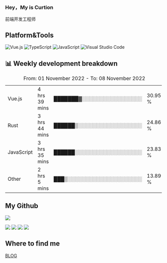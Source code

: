 ### Hey，My is Curtion
前端开发工程师
## Platform&Tools

![Vue.js](https://img.shields.io/badge/-Vue.js-4FC08D?style=flat-square&logo=Vue.js&logoColor=white)
![TypeScript](https://img.shields.io/badge/-TypeScript-007ACC?style=flat-square&logo=typescript&logoColor=white)
![JavaScript](https://img.shields.io/badge/-JavaScript-F7DF1E?style=flat-square&logo=javascript&logoColor=black)
![Visual Studio Code](https://img.shields.io/badge/-VSCode-007ACC?style=flat-square&logo=Visual-Studio-Code&logoColor=white)

## 📊 Weekly development breakdown

<!--START_SECTION:waka-->

<table><caption>From: 01 November 2022 - To: 08 November 2022</caption><tr><td>Vue.js</td><td>4 hrs 39 mins</td><td>███████▓░░░░░░░░░░░░░░░░░</td><td>30.95 %</td></tr><tr><td>Rust</td><td>3 hrs 44 mins</td><td>██████▒░░░░░░░░░░░░░░░░░░</td><td>24.86 %</td></tr><tr><td>JavaScript</td><td>3 hrs 35 mins</td><td>██████░░░░░░░░░░░░░░░░░░░</td><td>23.83 %</td></tr><tr><td>Other</td><td>2 hrs 5 mins</td><td>███▒░░░░░░░░░░░░░░░░░░░░░</td><td>13.89 %</td></tr></table>

<!--END_SECTION:waka-->

## My Github

![](http://github-profile-summary-cards.vercel.app/api/cards/profile-details?username=curtion&theme=nord_bright)

![](http://github-profile-summary-cards.vercel.app/api/cards/stats?username=curtion&theme=nord_bright)
![](http://github-profile-summary-cards.vercel.app/api/cards/productive-time?username=curtion&theme=nord_bright&utcOffset=8)
![](http://github-profile-summary-cards.vercel.app/api/cards/repos-per-language?username=curtion&theme=nord_bright)
![](http://github-profile-summary-cards.vercel.app/api/cards/most-commit-language?username=curtion&theme=nord_bright)

## Where to find me

[BLOG](https://blog.3gxk.net)
